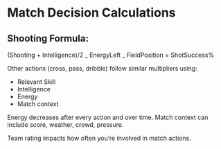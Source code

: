 # Match Decision Calculations

## Shooting Formula:

(Shooting + Intelligence)/2 _ EnergyLeft _ FieldPosition = ShotSuccess%

Other actions (cross, pass, dribble) follow similar multipliers using:

- Relevant Skill
- Intelligence
- Energy
- Match context

Energy decreases after every action and over time. Match context can include score, weather, crowd, pressure.

Team rating impacts how often you’re involved in match actions.
